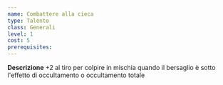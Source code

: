 ```yaml
---
name: Combattere alla cieca
type: Talento
class: Generali
level: 1
cost: 5
prerequisites: 
---
```


**Descrizione**
+2 al tiro per colpire in mischia quando il bersaglio è sotto l'effetto di occultamento o occultamento totale